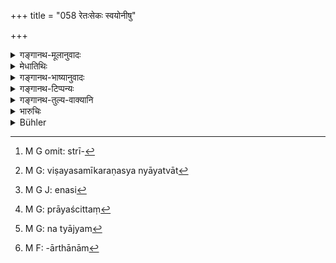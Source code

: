 +++
title = "058 रेतःसेकः स्वयोनीषु"

+++

<details><summary>गङ्गानथ-मूलानुवादः</summary>

Carnal intercourse with one’s uterine sister, or with virgins, or with low-born women, or with the women of one’s friend or son,—all this they regard as equal to the ‘violating of the Preceptor’s bed.’—(58)
</details>

<details><summary>मेधातिथिः</summary>

**स्वयोनयो** भगिन्य एकोदरसंभूताः । **कुमार्यो** ऽनूढाः । **अन्त्यजा** बर्बरचण्डालस्त्रियः । **सख्युः** । सखा मित्रम्, तस्य **स्त्रियः** । **स्त्री**ग्रहणं न जायायाम् एव प्रतिषेधर्थम् । एवं **पुत्रस्य्**आन्यापि या अवरुद्धा मैथुनधर्मेण । 

- वयं तु ब्रूमः । सत्य् अपि स्त्रीग्रहणेन[^७५] ऊढानूढयोर् विषमसमीकरणस्यान्यायत्वात्[^७६] समत्ववचनम् । एतन् न प्रायश्चित्तनिर्देशार्थम्, किं तर्हि गुरुत्वख्यापनपरम् । अतश् च गुरुतरं प्रायश्चित्तं भवति । तथा चोक्तम् "एनःसु[^७७] गुरूणि गुरूणि लघुनि लघूनि" (ग्ध् १९.१९) । यदि ह्य् एतत् प्रायश्चित्तनिर्देशार्थम् अभविष्यत् प्रायश्चित्तनिदेशप्रकरण[^७८] एव वावक्ष्यत् । कौटसाक्ष्यसुहृद्वधयोश् चेह सुरापानसमीकृतयोर् ब्रह्महत्याप्रायश्चित्तातिदेशम् उपरिष्टान् न कुर्यात् । "गुरोश् चालीकनिर्बन्धः" (म्ध् ११.५४) इत्य् एतस्य चेह ब्रह्महत्यासमीकृतस्य पुनर् उपरिष्टात् ब्रह्महत्याप्रायश्चित्ताभिधानात् । तथा कुमार्याम् इति रेतःसेकस्य गुरुतल्पसमीकृतस्येह पुनस् तत्र गुरुतल्पप्रायश्चित्तविधानाद्, गम्यते नेदं प्रायश्चित्तार्थं समीकरणम् इति । 


[^७८]:
     M G: prāyaścittaṃ


[^७७]:
     M G J: enasi


[^७६]:
     M G: viṣayasamīkaraṇasya nyāyatvāt


[^७५]:
     M G omit: strī-

- <u>अन्ये</u> तु मन्यन्ते- भेदेन समीकरणं गुरुत्वभावे ऽपि वक्ष्यते, नान्यय्यम्[^७९] । अतः प्रायश्चित्तार्थम्[^८०] एव सुरापानस्य समीकृतयोश् च कौटसाक्ष्यसुहृद्वध्योर् ब्रह्महत्याप्रायश्चित्तनिर्देशो विकल्पार्थम् सुरापानप्रायश्चित्तेन । अस्य चातिदेश एव श्रूयते । समीकरणे तु विकल्पो नास्ति । यथा "हत्वा गर्भम् अविज्ञातम्" इति (म्ध् ११.८६) ॥ ११.५८ ॥


[^८०]:
     M F: -ārthānām


[^७९]:
     M G: na tyājyam

_इदानीम् उपपातकान्य् आह ।_
</details>

<details><summary>गङ्गानथ-भाष्यानुवादः</summary>

‘*Uterine sisters*’—sisters horn of the same mother as oneself.

‘*Virgins*’— unmarried women.

‘*Low-born women*’—wild women.

‘*Friend*’—companion; his ‘*women*.’

The use of the generic term ‘women’ indicates that it is not only the
*wife* that is meant What is meant is a woman *kept* for carnal
purposes, by the friend or the son.

What we hold however is that, even though the text has used the generic term^(‘)women,’ yet it cannot be regarded as putting the *married* and the *unmarried* women on the same footing; because such an equalisation would be highly unreasonable.

What is said here is not for the purpose of indicating what the exact expiatory rite in the case should be, but with a view to indicate \[the seriousness of the crime; which, of course, means that\] the expiation also should be heavy. This is what has been set forth in the declaration—‘these shall be heavy in the case of serious, and light in that of lighter, crimes.’ If all this were for this purpose of indicating the exact expiatory rite, it should have occurred under the section dealing with these rites proper. Further, since^(‘)bearing false witness,’ and^(‘)slaying of a friend,’ are here placed on the same footing as^(‘)wine-drinking,’ the expiation for these could not be prescribed as the same as that in the case of^(‘)Brāhmaṇa-killing’;—secondly, the^(‘)falsely harassing the Preceptor’ has here been declared to be equal to^(‘)Brāhmaṇa-killing,’ and yet later on it has been considered necessary to lay down again for this offence the same expiation as for^(‘)Brāhmaṇa-killing’;—thirdly, carnal intercourse with a^(‘)virgin’ has here been said to be equal to the^(‘)violating of the Preceptor’s bed,’ and yet it was considered necessary to prescribe again for this offence the same expiation as that for the said^(‘)violating of the Preceptor’s bed.’ From all this it is clear that the present equalising of the various sins here with one or the other of the heinous offences is not meant to be an injunction of the necessary expiatory rites.

Other people think that even though all that is meant is to indicate the seriousness of the crimes, yet there is nothing unreasonable in the equalisation here set forth; which may, therefore, be taken as meant to indicate the exact expiations. As for the fact that, even though^(‘)bearing false witness,’ and ‘slaying a friend’ are here put on the same footing as^(‘)winedrinking.’ yet the exact expiation for it has been prescribed to be the same as that for Brāhmaṇa-killing,—this means simply that the two expiations are meant to be optional. Where there is absolute equalisation, there can be no option; as is clear from Verse 87 below.—(58)
</details>

<details><summary>गङ्गानथ-टिप्पन्यः</summary>

This verse is quoted in *Mitākṣarā* (3.231), to the effect that the ‘intercourse’ meant here is the actual consummation of the act, as is clear from the use of the term ‘*retaḥseka*’;—in *Aparārka* (p. 1048), which also adds that if the intercourse ceases before actual emission, the offence is not equal to the ‘violation of the Teacher’s bed—in
*Parāśaramādhava* (Prāyaścitta p. 251), which adds that this refers to
cases where, the act is repeated for fifteen days;—in *Madanapārijāta* (p. 844), which notes that the use of the expression ‘*retaḥseka*’ indicates that if the act ceases before emission, it involves an expiation lighter than that in the case of ‘the violation of the Teacher’s bed’;—and in *Prāyaścittaviveka* (p. 177), which has the following notes—‘*Svayonyāsu*’, Sapiṇḍa-women, and such women as are blood-relations of one’s father or mother,—‘*kumārīṣu*’ Brāhmaṇa virgins,—‘*Antyajāsu*’, Caṇḍāla and other low-born girls,—‘*Sakhyuḥ strīṣu*’, wives of Brāhmaṇa friends,—‘*putrastrīṣu*’, wives of sons born of wives of different castes, or wives of sons other than the ‘body born’.
</details>

<details><summary>गङ्गानथ-तुल्य-वाक्यानि</summary>

**(verses 11.58-66)  
**

*Gautama* (21.1).—(See under 54.)

Do. (21.11).—‘The guilt of a minor offence rests on those who are defilers of company, or killers of kine, or those who forget the Veda, those who pronounce the Vedic texts for sinners, students who break the vow of chastity, and those who allow the time of initiation to pass.’

*Baudhāyana* (2.2.5, 13).—‘Trading with merchandise of any description;
the following are the minor offences involving loss of caste. Intercourse with women who should not he approached, cohabitation with the female friend of a female *Guru*, with the female friend of a male
*Guru*, with an *Apapātra* woman, and a female outcast,—following the
medical profession, sacrificing for the multitude, living by the stage, following the profession of the dancing master, or singing master or acting master, tending cows and buffaloes, and so forth, and also fornication.’

*Āpastamba* (1.21.7-9, 14-15, 17-18).—‘The following acts cause loss of
caste: stealing gold, crimes that make one accused, homicide, neglect of the Vedas, causing abortion, incestuous connection with relations born of the same womb as one’s father or mother, or with the offsprings of such relations, drinking wine, intercourse with persons intercourse with whom is forbidden. That man falls who has connection with a female friend of a female *Guru*, or with a female friend of a male *Guru*, or with any married woman. Eating forbidden flesh, as of a dog, a man, a village-cock or village pigs, or carnivorous animals; eating what is left by a Śūdra, the cohabitation of Aryans with *Apapātra* women. Some say that these also lead to loss of caste.’

*Viṣṇu* (36.4-7).—‘Sexual connection with a paternal aunt, with the
maternal grandmother, with a maternal aunt, with the mother-in-law, with the Queen—are crimes equal to connection with a *guru’s* wife;—and so is sexual intercourse with the father’s or mother’s sister, and with one’s own sister;—and sexual connection with the wife of a learned Brāhmaṇa, or a priest, or an *Upādhyāya*, or a friend;—and with a sister’s female friend, or with a woman of one’s own race, with a woman belonging to the Brāhmaṇa caste, with a Brāhmaṇa maiden, with a low-caste woman, with a woman in her courses, with a woman come for protection, with a female ascetic, or with a woman entrusted to one’s own care.’

Do. (37.6-10, 13-33).—‘Abandoning one’s holy fire, or father, mother, son or wife;—eating forbidden food, or food of those whose food should not he eaten;—appropriating to one’s self what belongs to another;—sexual intercourse with another man’s wife; sacrificing for persons for whom it is forbidden to sacrifice;—killing a Kṣatriya or a Vaiśya or a Śūdra, or a cow,—selling articles that should not be sold,—for an elder brother to suffer his younger brother to marry before him, for a younger brother to marry before his elder brother,—to give a girl in marriage to either of these two,—or to perform the nuptial ceremony for him,—to allow the proper time for *Upanayana* to pass off,—to teach the Veda for a reward,—to he taught the Veda by a hired teacher,—to be employed in mines,—to make large instruments,—cutting trees, shrubs, creepers, long climbing plants, or herbs,—to make a living by prostituting one’s own wife,—trying to overcome others by incantations or forcible means; cooking for one’s own self,—omitting to pay one’s debts to God, Sages and *Pitṛs*,—studying irreligious hooks,—Atheism,—subsisting by a reprehensible act,—intercourse with woman who drinks wine;—these are crimes of the fourth degree.’

*Yājñavalkya* (3.231, 234-42).—‘Intercourse with a friend’s wife, with a
maiden, with one’s own offsprings, with a Caṇḍāla woman, with one’s
*Sagotra* woman, with one’s sons’ wives,—is declared to be equal to the
violating of the *guru’s* bed. Killing cows, apostacy, theft, non-payment of debts, omitting to establish the sacred fires, selling what should not be sold, marrying before the elder brother, learning Veda from a hired teacher, teaching the Veda for payment, adultery, permitting one’s self to be superseded in marriage by the younger brother, usury, manufacturing salt, killing a woman, a Vaiśya, a Śūdra or a Kṣatriya, making a living through reprehensible things, atheism, breaking the vow of celibacy, selling of sons, stealing grains or base metals or cattle, sacrificing for those not entitled to perform sacrifices, abandoning of father, mother or son, selling of tanks or gardens, defiling a maiden, sacrificing for one who has married before his elder brother and giving of girl in marriage to such a person, dishonesty, omitting of the observances and restrictions, undertaking of an act for one’s own benefit, intercourse with a wine-drinking woman, abandoning of Vedic study or of the sacred fires, neglecting one’s sons, forsaking of relatives, cutting trees for fuel, making a living by one’s own wife, or by medicines or by killing, making of murderous machines, being addicted to vicious habits, selling one’s self, serving under a Śūdra, making friendships with low men, intercourse with low-born women, omitting the prescribed life-stages, getting fat with food given by others, studying of evil sciences, superintending mines, selling one’s wife;—each of these is a *minor sin*, an *upapātaka*.’
</details>

<details><summary>भारुचिः</summary>

महापातकसमानां चतुर्भिः श्लोकैर् निर्देशो गुरुत्वज्ञापनार्थः । सामान्यविहितस्यात्र गुरोः प्रायश्चित्तस्य कारणं यथा स्याद् इति । स्मृत्यन्तरे चोक्तम्- "एनसु(?) गुरुषु गुरूणि लघुषु लघूनि" इति । ननु यत् येन समानम् उच्यते तदीयं तस्य प्रायश्चित्तं युक्तम् । अत्रोच्यते । न युक्तं यदि ह्य् एतत् प्रायश्चित्तविधानर्थम् अभविष्यत्, यथाह भववान्, ततः प्रायश्चित्तातिदेसप्रकरण एवावक्ष्यत् । कौटसाक्ष्यसुहृद्वधयोश् चेह सुरापानसमीकृतयोः ब्रह्महत्यप्रायस्चित्तातिदेशम् उपरिष्टान् न कुर्यात् । गुरोश् चाऌईकनिर्बन्ध इत्य् एतस्य चेह ब्रह्महत्यासमीकृतस्य पुनर् उपर्तिष्टाद् (?) ब्रह्महत्याप्रयस्चित्तविधानात् । तथा कुमार्यादिरेतस्सेकस्य गुरुतल्पसमीक्ष्तस्येह पुनस् तत्र गुरुतल्पप्रायस्चित्तविधानाद् गम्यते नेदं प्रायस्चित्तार्थं समीकरणम् इति । अपरे तु मन्यन्ते — भेदेन समीकरणाद् यद् येन समीक्रियते तदीयं तस्य प्रायस्चित्तम् अनुमीयते । गुरुत्व हि केवले निदिदिक्षिते, महापातकसमत्वम् एव प्रतिनिर्दिशेत् सामान्येन । सुरापानसमीकृतयोश् च कौटसाक्ष्यसुहृद्वधयोर् ब्रह्महत्यातिदेशो विकल्पर्थः । गुरोस् च प्रतिरम्भो ऽलीकाद् अर्थान्तरम् एव । प्रायस्चित्तकरणे चास्यानध्ययनात् सामान्यविहितम् अप्य् एषु प्रायस्चित्तम् अनुमीयते । यस्य तु प्रायश्चित्तातिदेश एव श्रूयते न समीकरणम्; तत्र विकल्प् नास्ति । यथा "हत्वा गर्भम् अविज्ञातम्" इति । तस्मान् महापातकसमेषु तदीयं प्रायश्चित्तं सामन्यविहितं (?) वेति मन्यामहे । महापातकानि तत्समानि चोक्त्वोपपातकार्थम् अधुनेदम् आह ॥ ११.५७ ॥
</details>

<details><summary>Bühler</summary>

059	Carnal intercourse with sisters by the same mother, with (unmarried) maidens, with females of the lowest castes, with the wives of a friend, or of a son, they declare to be equal to the violation of a Guru's bed.
</details>
